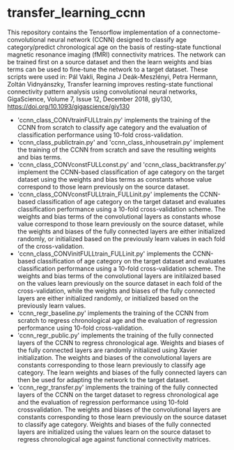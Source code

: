 # transfer_learning_ccnn

This repository contains the Tensorflow implementation of a connectome-convolutional neural network (CCNN) designed to classify age 
category/predict chronological age on the basis of resting-state functional magnetic resonance imaging (fMRI) connectivity matrices. 
The network can be trained first on a source dataset and then the learn weights and bias terms can be used to fine-tune the network
to a target dataset. These scripts were used in:
Pál Vakli, Regina J Deák-Meszlényi, Petra Hermann, Zoltán Vidnyánszky, Transfer learning improves resting-state functional connectivity pattern analysis using convolutional neural networks, GigaScience, Volume 7, Issue 12, December 2018, giy130, https://doi.org/10.1093/gigascience/giy130

* 'ccnn_class_CONVtrainFULLtrain.py' implements the training of the CCNN from scratch to classify age category and the evaluation of classification performance using 10-fold cross-validation.
* 'ccnn_class_publictrain.py' and 'ccnn_class_inhousetrain.py' implement the training of the CCNN from scratch and save the resulting weights and bias terms. 
* 'ccnn_class_CONVconstFULLconst.py' and 'ccnn_class_backtransfer.py' implement the CCNN-based classification of age category on the target dataset using the weights and bias terms as constants whose value correspond to those learn previously on the source dataset.
* 'ccnn_class_CONVconstFULLtrain_FULLinit.py' implements the CCNN-based classification of age category on the target dataset and evaluates classification performance using a 10-fold cross-validation scheme. The weights and bias terms of the convolutional layers as constants whose value correspond to those learn previously on the source dataset, while the weights and biases of the fully connected layers are either initialized randomly, or initialized based on the previously learn values in each fold of the cross-validation.
* 'ccnn_class_CONVinitFULLtrain_FULLinit.py' implements the CCNN-based classification of age category on the target dataset and evaluates classification performance using a 10-fold cross-validation scheme. The weights and bias terms of the convolutional layers are initilaized based on the values learn previously on the source dataset in each fold of the cross-validation, while the weights and biases of the  fully connected layers are either initialized randomly, or initialized based on the previously learn values.
* 'ccnn_regr_baseline.py' implements the training of the CCNN from scratch to regress chronological age and the evaluation of regression performance using 10-fold cross-validation.
* 'ccnn_regr_public.py' implements the training of the fully connected layers of the CCNN to regress chronological age. Weights and biases of the fully connected layers are randomly initialized using Xavier initialization. The weights and biases of the convolutional layers are constants corresponding to those learn previously to classify age category. The learn weights and biases of the fully connected layers can then be used for adapting the network to the target dataset.
* 'ccnn_regr_transfer.py' implements the training of the fully connected layers of the CCNN on the target dataset to regress chronological age and the evaluation of regression performance using 10-fold crossvalidation. The weights and  biases of the convolutional layers are constants corresponding to those learn previously on the source dataset to classify age category. Weights and biases of the fully connected layers are initialized using the values learn on the source dataset to regress chronological age against functional connectivity matrices.

